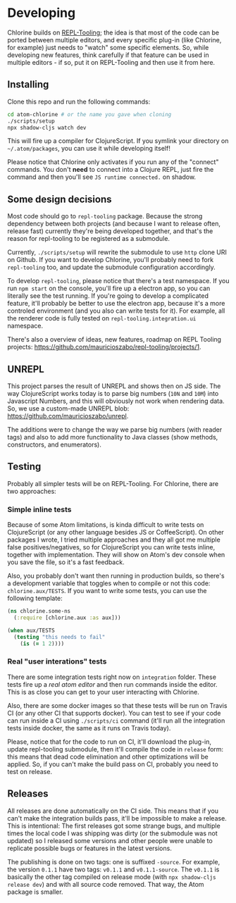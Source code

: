 # Developing

Chlorine builds on [REPL-Tooling](https://github.com/mauricioszabo/repl-tooling/); the idea is that most of the code can be ported between multiple editors, and every specific plug-in (like Chlorine, for example) just needs to "watch" some specific elements. So, while developing new features, think carefully if that feature can be used in multiple editors - if so, put it on REPL-Tooling and then use it from here.

## Installing

Clone this repo and run the following commands:

```bash
cd atom-chlorine # or the name you gave when cloning
./scripts/setup
npx shadow-cljs watch dev
```

This will fire up a compiler for ClojureScript. If you symlink your directory on `~/.atom/packages`, you can use it while developing itself!

Please notice that Chlorine only activates if you run any of the "connect" commands. You don't **need** to connect into a Clojure REPL, just fire the command and then you'll see `JS runtime connected.` on shadow.

## Some design decisions
Most code should go to `repl-tooling` package. Because the strong dependency between both projects (and because I want to release often, release fast) currently they're being developed together, and that's the reason for repl-tooling to be registered as a submodule.

Currently, `./scripts/setup` will rewrite the submodule to use `http` clone URI on Github. If you want to develop Chlorine, you'll probably need to fork `repl-tooling` too, and update the submodule configuration accordingly.

To develop `repl-tooling`, please notice that there's a test namespace. If you run `npm start` on the console, you'll fire up a electron app, so you can literally see the test running. If you're going to develop a complicated feature, it'll probably be better to use the electron app, because it's a more controled environment (and you also can write tests for it). For example, all the renderer code is fully tested on `repl-tooling.integration.ui` namespace.

There's also a overview of ideas, new features, roadmap on REPL Tooling projects: https://github.com/mauricioszabo/repl-tooling/projects/1.

## UNREPL
This project parses the result of UNREPL and shows then on JS side. The way ClojureScript works today is to parse big numbers (`10N` and `10M`) into Javascript Numbers, and this will obviously not work when rendering data. So, we use a custom-made UNREPL blob: https://github.com/mauricioszabo/unrepl.

The additions were to change the way we parse big numbers (with reader tags) and also to add more functionality to Java classes (show methods, constructors, and enumerators).

## Testing

Probably all simpler tests will be on REPL-Tooling. For Chlorine, there are two approaches:

### Simple inline tests
Because of some Atom limitations, is kinda difficult to write tests on ClojureScript (or any other language besides JS or CoffeeScript). On other packages I wrote, I tried multiple approaches and they all got me multiple false positives/negatives, so for ClojureScript you can write tests inline, together with implementation. They will show on Atom's dev console when you save the file, so it's a fast feedback.

Also, you probably don't want then running in production builds, so there's a development variable that toggles when to compile or not this code: `chlorine.aux/TESTS`. If you want to write some tests, you can use the following template:

```clojure
(ns chlorine.some-ns
  (:require [chlorine.aux :as aux]))

(when aux/TESTS
  (testing "this needs to fail"
    (is (= 1 2))))
```

### Real "user interations" tests
There are some integration tests right now on `integration` folder. These tests fire up a _real atom editor_ and then run commands inside the editor. This is as close you can get to your user interacting with Chlorine.

Also, there are some docker images so that these tests will be run on Travis CI (or any other CI that supports docker). You can test to see if your code can run inside a CI using `./scripts/ci` command (it'll run all the integration tests inside docker, the same as it runs on Travis today).

Please, notice that for the code to run on CI, it'll download the plug-in, update repl-tooling submodule, then it'll compile the code in `release` form: this means that dead code elimination and other optimizations will be applied. So, if you can't make the build pass on CI, probably you need to test on release.

## Releases
All releases are done automatically on the CI side. This means that if you can't make the integration builds pass, it'll be impossible to make a release. This is intentional: The first releases got some strange bugs, and multiple times the local code I was shipping was dirty (or the submodule was not updated) so I released some versions and other people were unable to replicate possible bugs or features in the latest versions.

The publishing is done on two tags: one is suffixed `-source`. For example, the version `0.1.1` have two tags: `v0.1.1` and `v0.1.1-source`. The `v0.1.1` is basically the other tag compiled on release mode (with `npx shadow-cljs release dev`) and with all source code removed. That way, the Atom package is smaller.
